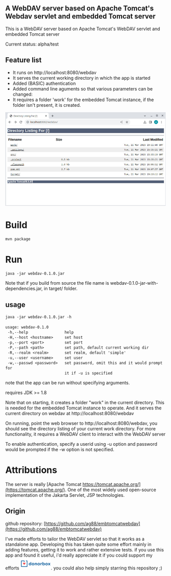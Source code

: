 A WebDAV server based on Apache Tomcat's Webdav servlet and embedded Tomcat server
---

This is a WebDAV server based on Apache Tomcat's WebDAV servlet and embedded Tomcat server

Current status: alpha/test

## Feature list
- It runs on http://localhost:8080/webdav
- It serves the current working directory in which the app is started
- Added (BASIC) authentication
- Added command line aguments so that various parameters can be changed:
- It requires a folder 'work' for the embedded Tomcat instance, if the folder isn't present,
it is created.

![screenshot in a browser](web/screenshot.jpg "Screen shot")

# Build
```
mvn package
```
# Run

```
java -jar webdav-0.1.0.jar
```
Note that if you build from source the file name is webdav-0.1.0-jar-with-dependencies.jar, in target/ folder.

## usage 

```
java -jar webdav-0.1.0.jar -h

usage: webdav-0.1.0
 -h,--help                help
 -H,--host <hostname>     set host
 -p,--port <port>         set port
 -P,--path <path>         set path, default current working dir
 -R,--realm <realm>       set realm, default 'simple'
 -u,--user <username>     set user
 -w,--passwd <password>   set password, omit this and it would prompt for
                          it if -u is specified
```

note that the app can be run without specifying arguments.

requires JDK >= 1.8

Note that on starting, it creates a folder "work" in the current directory. This is needed for the embedded Tomcat instance to operate.
And it serves the current directory on webdav at http://localhost:8080/webdav

On running, point the web browser to http://localhost:8080/webdav, you should see the directory listing of your current work directory. For more functionality, it requires a WebDAV client to interact with the WebDAV server

To enable authentication, specify a userid using -u option and password would be prompted if the -w option is not specified.

# Attributions

The server is really [Apache Tomcat https://tomcat.apache.org/](https://tomcat.apache.org/).
One of the most widely used open-source implementation of the Jakarta Servlet, JSP technologies.

## Origin

github repository: 
[https://github.com/ag88/embtomcatwebdav](https://github.com/ag88/embtomcatwebdav)

I've made efforts to tailor the WebDAV servlet so that it works as a standalone app. 
Developing this has taken quite some effort mainly in adding features, getting it to work and rather extensive tests. if you use this app and found it useful, i'd really appreciate it if you could support my efforts [![Donate](web/donorbox.png)](https://donorbox.org/embedded-tomcat-webdav-server).
you could also help simply starring this repository ;)

